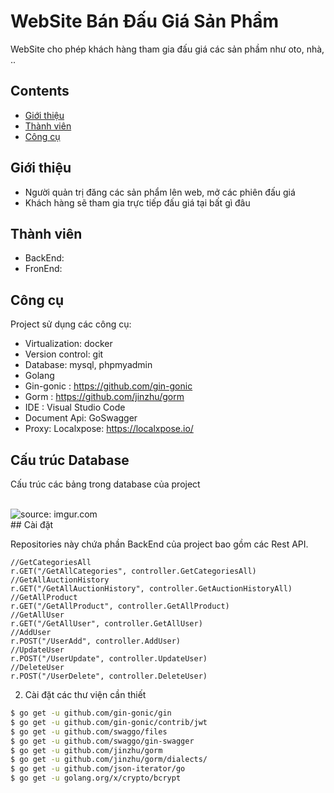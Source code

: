 # WebSite Bán Đấu Giá Sản Phẩm 
WebSite cho phép khách hàng tham gia đấu giá các sản phầm như oto, nhà, ..

## Contents
- [Giới thiệu](#Giới-thiệu)
- [Thành viên](#Thành-viên)
- [Công cụ](#Công-cụ)

## Giới thiệu
- Người quản trị đăng các sản phẩm lên web, mở các phiên đấu giá
- Khách hàng sẽ tham gia trực tiếp đấu giá tại bất gì đâu

## Thành viên
- BackEnd:
- FronEnd:

## Công cụ
Project sử dụng các công cụ:
- Virtualization: docker
- Version control: git
- Database: mysql, phpmyadmin
- Golang
- Gin-gonic : https://github.com/gin-gonic
- Gorm : https://github.com/jinzhu/gorm
- IDE : Visual Studio Code
- Document Api: GoSwagger
- Proxy: Localxpose: https://localxpose.io/

## Cấu trúc Database
Cấu trúc các bảng trong database của project

<br>
<img src="https://scontent.fhan2-2.fna.fbcdn.net/v/t1.0-9/78904067_588444328628402_440389565526573056_n.png?_nc_cat=110&_nc_ohc=j4wvR9ItGnQAQkP_0i7ccBXgJRi-8Q0FbPy5ek2ar1hyCOSA9ueb9Dv_g&_nc_ht=scontent.fhan2-2.fna&oh=9346e89ea633995b39a7ccd8d85f00a9&oe=5E89D543" title="source: imgur.com"  />
<br>
## Cài đặt

Repositories này chứa phần BackEnd của project bao gồm các Rest API.

    //GetCategoriesAll
	r.GET("/GetAllCategories", controller.GetCategoriesAll)
	//GetAllAuctionHistory
	r.GET("/GetAllAuctionHistory", controller.GetAuctionHistoryAll)
	//GetAllProduct
	r.GET("/GetAllProduct", controller.GetAllProduct)
	//GetAllUser
	r.GET("/GetAllUser", controller.GetAllUser)
	//AddUser
	r.POST("/UserAdd", controller.AddUser)
	//UpdateUser
	r.POST("/UserUpdate", controller.UpdateUser)
	//DeleteUser
	r.POST("/UserDelete", controller.DeleteUser)

2. Cài đặt các thư viện cần thiết
```sh
$ go get -u github.com/gin-gonic/gin
$ go get -u github.com/gin-gonic/contrib/jwt
$ go get -u github.com/swaggo/files
$ go get -u github.com/swaggo/gin-swagger
$ go get -u github.com/jinzhu/gorm
$ go get -u github.com/jinzhu/gorm/dialects/
$ go get -u github.com/json-iterator/go
$ go get -u golang.org/x/crypto/bcrypt
```